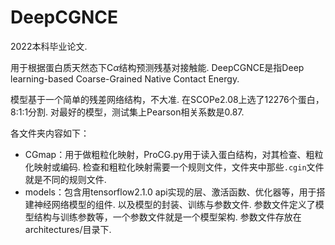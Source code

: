 # DeepCGNCE
2022本科毕业论文. 

用于根据蛋白质天然态下C$\alpha$结构预测残基对接触能. DeepCGNCE是指Deep learning-based Coarse-Grained Native Contact Energy. 

模型基于一个简单的残差网络结构，不大准. 在SCOPe2.08上选了12276个蛋白，8:1:1分割. 对最好的模型，测试集上Pearson相关系数是0.87. 

各文件夹内容如下：
- CGmap：用于做粗粒化映射，ProCG.py用于读入蛋白结构，对其检查、粗粒化映射或编码. 检查和粗粒化映射需要一个规则文件，文件夹中那些``.cgin``文件就是不同的规则文件. 
- models：包含用tensorflow2.1.0 api实现的层、激活函数、优化器等，用于搭建神经网络模型的组件. 以及模型的封装、训练与参数文件. 参数文件定义了模型结构与训练参数等，一个参数文件就是一个模型架构. 参数文件存放在architectures/目录下. 

